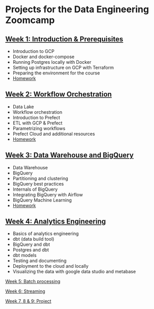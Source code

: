 # Projects for the Data Engineering Zoomcamp

## [Week 1: Introduction & Prerequisites](/week1)

* Introduction to GCP
* Docker and docker-compose
* Running Postgres locally with Docker
* Setting up infrastructure on GCP with Terraform
* Preparing the environment for the course
* [Homework](https://github.com/mary435/data-engineering-zoomcamp/blob/a0b03e35d8d9dc2c7ee23ddff02194287d86eacc/cohorts/2023/week_1_docker_sql/homework.md)        

## [Week 2: Workflow Orchestration](/week2)

* Data Lake
* Workflow orchestration
* Introduction to Prefect
* ETL with GCP & Prefect
* Parametrizing workflows
* Prefect Cloud and additional resources
* [Homework](https://github.com/mary435/data-engineering-zoomcamp/blob/f2f10be6ee3ae1422f5e800101ef05b9cdecaf49/cohorts/2023/week_2_workflow_orchestration/homework.md)  

## [Week 3: Data Warehouse and BigQuery](/week3)

* Data Warehouse
* BigQuery
* Partitioning and clustering
* BigQuery best practices
* Internals of BigQuery
* Integrating BigQuery with Airflow
* BigQuery Machine Learning
* [Homework](https://github.com/mary435/data-engineering-zoomcamp/blob/0048065faa6bb56efaa192da335f396fe9c2770c/cohorts/2023/week_3_data_warehouse/homework.md)


## [Week 4: Analytics Engineering](/week4)

* Basics of analytics engineering
* dbt (data build tool)
* BigQuery and dbt
* Postgres and dbt
* dbt models
* Testing and documenting
* Deployment to the cloud and locally
* Visualizing the data with google data studio and metabase

[Week 5: Batch processing](.) 

[Week 6: Streaming](.)  

[Week 7, 8 & 9: Project](.)  

